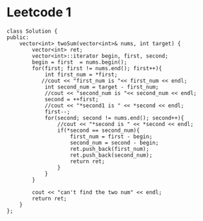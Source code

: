 # Leetcode 1
    class Solution {
    public:
        vector<int> twoSum(vector<int>& nums, int target) {
            vector<int> ret;
            vector<int>::iterator begin, first, second;
            begin = first  = nums.begin();
            for(first; first != nums.end(); first++){
                int first_num = *first;
               //cout << "first_num is "<< first_num << endl;
                int second_num = target - first_num;
                //cout << "second_num is "<< second_num << endl;
                second = ++first;
                //cout << "*second1 is " << *second << endl; 
                first--;
                for(second; second != nums.end(); second++){
                    //cout << "*second is " << *second << endl; 
                    if(*second == second_num){
                        first_num = first - begin;
                        second_num = second - begin;
                        ret.push_back(first_num);
                        ret.push_back(second_num);
                        return ret;
                    }
                }
            }

            cout << "can't find the two num" << endl;
            return ret;
        }
    };

